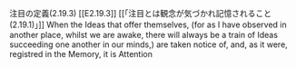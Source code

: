 注目の定義(2.19.3)
 [[E2.19.3]]
 [[「注目とは観念が気づかれ記憶されること(2.19.1)」]]
 	When the Ideas that offer themselves, (for as I have observed in another place, whilst we are awake, there will always be a train of Ideas succeeding one another in our minds,) are taken notice of, and, as it were, registred in the Memory, it is Attention

